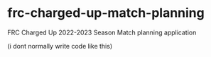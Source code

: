 # frc-charged-up-match-planning
FRC Charged Up 2022-2023 Season Match planning application

(i dont normally write code like this)